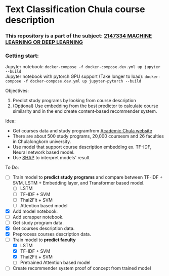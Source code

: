 # Text Classification Chula course description

### This repository is a part of the subject: [2147334 MACHINE LEARNING OR DEEP LEARNING](https://cugetreg.com/I/courses/2147334?term=2564%2F1)

### Getting start: 
Jupyter notebook: `docker-compose -f docker-compose.dev.yml up jupyter --build`    
Jupyter notebook with pytorch GPU support (Take longer to load): `docker-compose -f docker-compose.dev.yml up jupyter-pytorch --build`

Objectives:
1. Predict study programs by looking from course description
2. (Optional) Use embedding from the best predictor to calculate course similarity and in the end create content-based recommender system.

Idea:
- Get courses data and study programfrom [Academic Chula website](http://www.academic.chula.ac.th/search/searchthai.asp)
- There are about 500 study programs, 20,000 coursesm and 26 faculties in Chulalongkorn university.
- Use model that support course description embedding ex. TF-IDF, Neural network based model. 
- Use [SHAP](https://github.com/slundberg/shap) to interpret models' result

To Do:
- [ ] Train model to **predict study programs** and compare between TF-IDF + SVM, LSTM + Embedding layer, and Transformer based model.
    - [ ] LSTM
    - [ ] TF-IDF + SVM
    - [ ] Thai2Fit + SVM
    - [ ] Attention based model
- [x] Add model notebook.
- [ ] Add scrapper notebook.
- [ ] Get study program data.
- [x] Get courses description data.
- [x] Preprocess courses description data.
- [ ] Train model to **predict faculty**
    - [x] LSTM
    - [x] TF-IDF + SVM
    - [x] Thai2Fit + SVM
    - [ ] Pretrained Attention based model
- [ ] Create recommender system proof of concept from trained model
